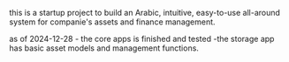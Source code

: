 this is a startup project to build an Arabic, intuitive, easy-to-use all-around system for companie's assets and finance management.

as of 2024-12-28 - the core apps is finished and tested -the storage app has basic asset models and management functions.
